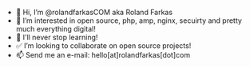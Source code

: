 - 👋 Hi, I’m @rolandfarkasCOM aka Roland Farkas
- 👀 I’m interested in open source, php, amp, nginx, secuirty and pretty much everything digital!
- 🌱 I'll never stop learning!
- ✅ I’m looking to collaborate on open source projects!
- 📫 Send me an e-mail: hello[at]rolandfarkas[dot]com

<!---
rolandfarkasCOM/rolandfarkasCOM is a ✨ special ✨ repository because its `README.md` (this file) appears on your GitHub profile.
You can click the Preview link to take a look at your changes.
--->
